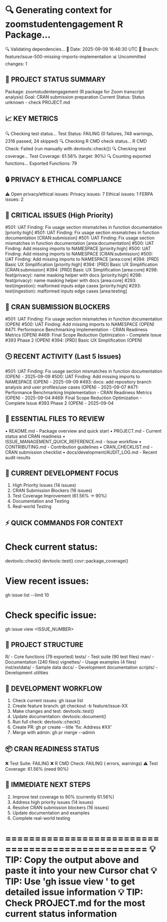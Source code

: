 🔍 Generating context for zoomstudentengagement R Package...
==================================================
🔍 Validating dependencies...
📅 Date: 2025-09-09 16:46:30 UTC
🌿 Branch: feature/issue-500-missing-imports-implementation
📊 Uncommitted changes: 1

🎯 PROJECT STATUS SUMMARY
------------------------
Package: zoomstudentengagement (R package for Zoom transcript analysis)
Goal: CRAN submission preparation
Current Status: Status unknown - check PROJECT.md

📈 KEY METRICS
-------------
🔍 Checking test status...
Test Status: FAILING (0 failures, 748 warnings, 2316 passed, 24 skipped)
🔍 Checking R CMD check status...
R CMD Check: Failed (run manually with devtools::check())
🔍 Checking test coverage...
Test Coverage: 61.56% (target: 90%)
🔍 Counting exported functions...
Exported Functions: 79

🔒 PRIVACY & ETHICAL COMPLIANCE
-----------------------------
⚠️  Open privacy/ethical issues:
   Privacy issues: 7
   Ethical issues: 1
   FERPA issues: 2

🚨 CRITICAL ISSUES (High Priority)
--------------------------------
#501: UAT Finding: Fix usage section mismatches in function documentation [priority:high]
#501: UAT Finding: Fix usage section mismatches in function documentation [CRAN:submission]
#501: UAT Finding: Fix usage section mismatches in function documentation [area:documentation]
#500: UAT Finding: Add missing imports to NAMESPACE [priority:high]
#500: UAT Finding: Add missing imports to NAMESPACE [CRAN:submission]
#500: UAT Finding: Add missing imports to NAMESPACE [area:core]
#394: [PRD] Basic UX Simplification [priority:high]
#394: [PRD] Basic UX Simplification [CRAN:submission]
#394: [PRD] Basic UX Simplification [area:core]
#298: feat(privacy): name masking helper with docs [priority:high]
#298: feat(privacy): name masking helper with docs [area:core]
#293: test(ingestion): malformed inputs edge cases [priority:high]
#293: test(ingestion): malformed inputs edge cases [area:testing]

🎯 CRAN SUBMISSION BLOCKERS
--------------------------
#501: UAT Finding: Fix usage section mismatches in function documentation (OPEN)
#500: UAT Finding: Add missing imports to NAMESPACE (OPEN)
#471: Performance Benchmarking Implementation - CRAN Readiness Metrics (OPEN)
#469: Final Scope Reduction Optimization - Complete Issue #393 Phase 2 (OPEN)
#394: [PRD] Basic UX Simplification (OPEN)

🕒 RECENT ACTIVITY (Last 5 Issues)
--------------------------------
#501: UAT Finding: Fix usage section mismatches in function documentation (OPEN) - 2025-09-09
#500: UAT Finding: Add missing imports to NAMESPACE (OPEN) - 2025-09-09
#493: docs: add repository branch analysis and user profiles/use cases (OPEN) - 2025-09-07
#471: Performance Benchmarking Implementation - CRAN Readiness Metrics (OPEN) - 2025-09-04
#469: Final Scope Reduction Optimization - Complete Issue #393 Phase 2 (OPEN) - 2025-09-04

📁 ESSENTIAL FILES TO REVIEW
---------------------------
• README.md - Package overview and quick start
• PROJECT.md - Current status and CRAN readiness
• ISSUE_MANAGEMENT_QUICK_REFERENCE.md - Issue workflow
• CONTRIBUTING.md - Contribution guidelines
• CRAN_CHECKLIST.md - CRAN submission checklist
• docs/development/AUDIT_LOG.md - Recent audit results

🎯 CURRENT DEVELOPMENT FOCUS
---------------------------
1. High Priority Issues (14 issues)
2. CRAN Submission Blockers (16 issues)
3. Test Coverage Improvement (61.56% → 90%)
5. Documentation and Testing
6. Real-world Testing

⚡ QUICK COMMANDS FOR CONTEXT
---------------------------
# Check current status:
devtools::check()
devtools::test()
covr::package_coverage()

# View recent issues:
gh issue list --limit 10

# Check specific issue:
gh issue view <ISSUE_NUMBER>

📂 PROJECT STRUCTURE
-------------------
R/ - Core functions (79 exported)
tests/ - Test suite (90 test files)
man/ - Documentation (240 files)
vignettes/ - Usage examples (4 files)
inst/extdata/ - Sample data
docs/ - Development documentation
scripts/ - Development utilities

🔄 DEVELOPMENT WORKFLOW
---------------------
1. Check current issues: gh issue list
2. Create feature branch: git checkout -b feature/issue-XX
3. Make changes and test: devtools::test()
4. Update documentation: devtools::document()
5. Run full check: devtools::check()
6. Create PR: gh pr create --title 'fix: Address #XX'
7. Merge with admin: gh pr merge --admin

📦 CRAN READINESS STATUS
----------------------
❌ Test Suite: FAILING
❌ R CMD Check: FAILING ( errors,  warnings)
⚠️  Test Coverage: 61.56% (need 90%)

🎯 IMMEDIATE NEXT STEPS
---------------------
2. Improve test coverage to 90% (currently 61.56%)
3. Address high priority issues (14 issues)
4. Resolve CRAN submission blockers (16 issues)
5. Update documentation and examples
6. Complete real-world testing

==================================================
💡 TIP: Copy the output above and paste it into your new Cursor chat
💡 TIP: Use 'gh issue view <NUMBER>' to get detailed issue information
💡 TIP: Check PROJECT.md for the most current status information
==================================================
